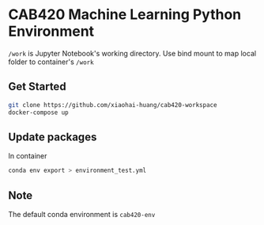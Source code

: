 # CAB420 Machine Learning Python Environment

`/work` is Jupyter Notebook's working directory. Use bind mount to map local folder to container's `/work`

## Get Started

```bash
git clone https://github.com/xiaohai-huang/cab420-workspace
docker-compose up
```

## Update packages

In container

```bash
conda env export > environment_test.yml
```

## Note

The default conda environment is `cab420-env`
